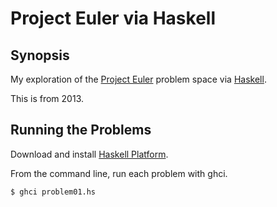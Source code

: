 Project Euler via Haskell
=========================

Synopsis
--------

My exploration of the [Project Euler][1] problem space via [Haskell][2].

This is from 2013.

Running the Problems
--------------------

Download and install [Haskell Platform][3].

From the command line, run each problem with ghci.

```
$ ghci problem01.hs
```

[1]: https://projecteuler.net/
[2]: https://www.haskell.org/
[3]: https://www.haskell.org/downloads#platform
